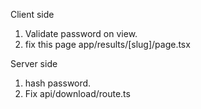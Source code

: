 Client side

1. Validate password on view.
2. fix this page app/results/[slug]/page.tsx

Server side

1. hash password.
2. Fix api/download/route.ts
